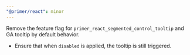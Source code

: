 ```yaml
---
"@primer/react": minor
---
```


Remove the feature flag for `primer_react_segmented_control_tooltip` and GA tooltip by default behavior.
- Ensure that when `disabled` is applied, the tooltip is still triggered.
